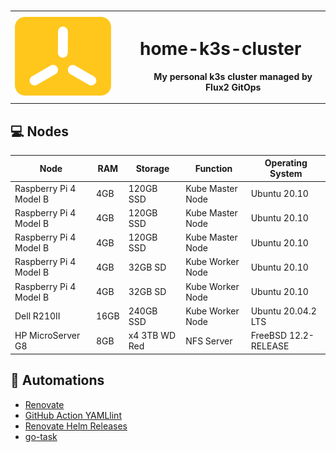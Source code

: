 # 
<table>
    <tr>
        <th>
            <img src="docs/content/k3s-icon-color.png?raw=true" alt="drawing" width="200"/>
        </th>
        <th>
            <dl>
                <dt><h1>home-k3s-cluster</h3></dt>
                <dd>My personal k3s cluster managed by Flux2 GitOps</dd>
            </dl>
        </th>
    </tr>
</table>




## 💻 Nodes
| Node                     | RAM  | Storage       | Function          | Operating System
| ------------------------ |------| ------------- | ----------------- | -------------------- |
| Raspberry Pi 4 Model B   | 4GB  | 120GB SSD     | Kube Master Node  | Ubuntu 20.10         |
| Raspberry Pi 4 Model B   | 4GB  | 120GB SSD     | Kube Master Node  | Ubuntu 20.10         |
| Raspberry Pi 4 Model B   | 4GB  | 120GB SSD     | Kube Master Node  | Ubuntu 20.10         |
| Raspberry Pi 4 Model B   | 4GB  | 32GB SD       | Kube Worker Node  | Ubuntu 20.10         |
| Raspberry Pi 4 Model B   | 4GB  | 32GB SD       | Kube Worker Node  | Ubuntu 20.10         |
| Dell R210II              | 16GB | 240GB SSD     | Kube Worker Node  | Ubuntu 20.04.2 LTS     |
| HP MicroServer G8        | 8GB  | x4 3TB WD Red | NFS Server        | FreeBSD 12.2-RELEASE   |


## 🦾 Automations
- [Renovate](https://github.com/renovatebot/renovate)
- [GitHub Action YAMLlint](https://github.com/ibiqlik/action-yamllint)
- [Renovate Helm Releases](https://github.com/k8s-at-home/renovate-helm-releases)
- [go-task](https://github.com/go-task/task)
